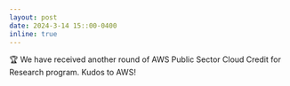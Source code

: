 ```yaml
---
layout: post
date: 2024-3-14 15::00-0400
inline: true
---
```


:trophy: We have received another round of AWS Public Sector Cloud Credit for Research program. Kudos to AWS! 